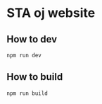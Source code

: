 # STA oj website

## How to dev

```shell script
npm run dev
```

## How to build

```shell script
npm run build
```

